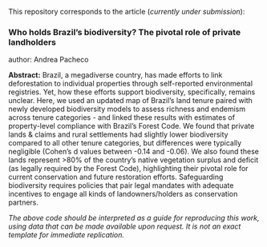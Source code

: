 This repository corresponds to the article (*currently under submission*):
### Who holds Brazil’s biodiversity? The pivotal role of private landholders 
author: Andrea Pacheco

**Abstract:**
Brazil, a megadiverse country, has made efforts to link deforestation to individual properties through self-reported environmental registries. Yet, how these efforts support biodiversity, specifically, remains unclear. Here, we used an updated map of Brazil’s land tenure paired with newly developed biodiversity models to assess richness and endemism across tenure categories - and linked these results with estimates of property-level compliance with Brazil’s Forest Code. We found that private lands & claims and rural settlements had slightly lower biodiversity compared to all other tenure categories, but differences were typically negligible (Cohen’s d values between -0.14 and -0.06). We also found these lands represent >80% of the country’s native vegetation surplus and deficit (as legally required by the Forest Code), highlighting their pivotal role for current conservation and future restoration efforts. Safeguarding biodiversity requires policies that pair legal mandates with adequate incentives to engage all kinds of landowners/holders as conservation partners.

*The above code should be interpreted as a guide for reproducing this work, using data that can be made available upon request. It is not an exact template for immediate replication.*
